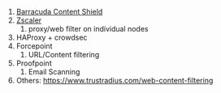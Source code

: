 1. [Barracuda Content Shield](https://www.barracuda.com/products/network-protection/content-shield) 
2. [Zscaler](https://www.zscaler.com/secure-your-users)
	1. proxy/web filter on individual nodes
3. HAProxy + crowdsec
4. Forcepoint
	1. URL/Content filtering
5. Proofpoint
	1. Email Scanning
6. Others: https://www.trustradius.com/web-content-filtering

